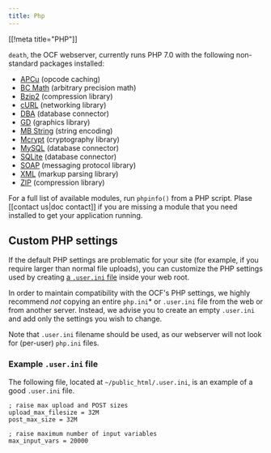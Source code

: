```yaml
---
title: Php
---
```


[[!meta title="PHP"]]

`death`, the OCF webserver, currently runs PHP 7.0 with the following
non-standard packages installed:

- [APCu](http://php.net/manual/en/book.apcu.php) (opcode caching)
- [BC Math](http://php.net/manual/en/book.bc.php) (arbitrary precision math)
- [Bzip2](http://php.net/manual/en/book.bzip2.php) (compression library)
- [cURL](http://php.net/manual/en/book.curl.php) (networking library)
- [DBA](http://php.net/manual/en/book.dba.php) (database connector)
- [GD](http://php.net/manual/en/book.image.php) (graphics library)
- [MB String](http://php.net/manual/en/book.mbstring.php) (string encoding)
- [Mcrypt](http://php.net/manual/en/book.mcrypt.php) (cryptography library)
- [MySQL](http://php.net/manual/en/book.mysqli.php) (database connector)
- [SQLite](http://php.net/manual/en/book.sqlite.php) (database connector)
- [SOAP](http://php.net/manual/en/book.soap.php) (messaging protocol library)
- [XML](http://php.net/manual/en/book.xml.php) (markup parsing library)
- [ZIP](http://php.net/manual/en/book.zip.php) (compression library)

For a full list of available modules, run `phpinfo()` from a PHP script.
Plase [[contact us|doc contact]] if you are missing a module that you need
installed to get your application running.

## Custom PHP settings

If the default PHP settings are problematic for your site (for example, if you
require larger than normal file uploads), you can customize the PHP settings
used by creating [a `.user.ini` file][.user.ini] inside your web root.

In order to maintain compatibility with the OCF's PHP settings, we highly
recommend _not_ copying an entire `php.ini`\* or `.user.ini` file from the web
or from another server. Instead, we advise you to create an empty `.user.ini`
and add only the settings you wish to change.

Note that `.user.ini` filename should be used, as our webserver will not look
for (per-user) `php.ini` files.

### Example `.user.ini` file

The following file, located at `~/public_html/.user.ini`, is an example of a
good `.user.ini` file.

    ; raise max upload and POST sizes
    upload_max_filesize = 32M
    post_max_size = 32M

    ; raise maximum number of input variables
    max_input_vars = 20000

[.user.ini]: https://secure.php.net/manual/en/configuration.file.per-user.php

